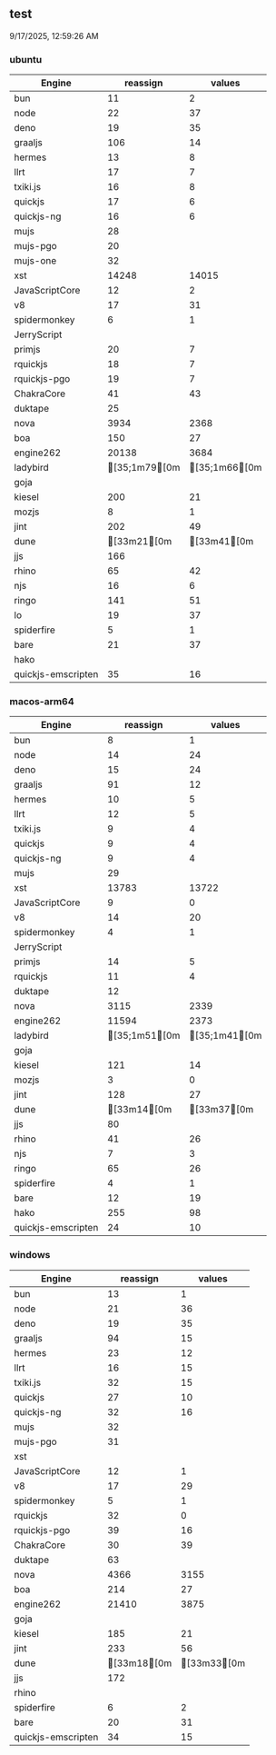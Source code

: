 
## test
9/17/2025, 12:59:26 AM

### ubuntu
| Engine | reassign | values |
| --- | --- | --- |
| bun | 11 | 2 |
| node | 22 | 37 |
| deno | 19 | 35 |
| graaljs | 106 | 14 |
| hermes | 13 | 8 |
| llrt | 17 | 7 |
| txiki.js | 16 | 8 |
| quickjs | 17 | 6 |
| quickjs-ng | 16 | 6 |
| mujs | 28 |  |
| mujs-pgo | 20 |  |
| mujs-one | 32 |  |
| xst | 14248 | 14015 |
| JavaScriptCore | 12 | 2 |
| v8 | 17 | 31 |
| spidermonkey | 6 | 1 |
| JerryScript |  |  |
| primjs | 20 | 7 |
| rquickjs | 18 | 7 |
| rquickjs-pgo | 19 | 7 |
| ChakraCore | 41 | 43 |
| duktape | 25 |  |
| nova | 3934 | 2368 |
| boa | 150 | 27 |
| engine262 | 20138 | 3684 |
| ladybird | [35;1m79[0m | [35;1m66[0m |
| goja |  |  |
| kiesel | 200 | 21 |
| mozjs | 8 | 1 |
| jint | 202 | 49 |
| dune | [33m21[0m | [33m41[0m |
| jjs | 166 |  |
| rhino | 65 | 42 |
| njs | 16 | 6 |
| ringo | 141 | 51 |
| lo | 19 | 37 |
| spiderfire | 5 | 1 |
| bare | 21 | 37 |
| hako |  |  |
| quickjs-emscripten | 35 | 16 |
### macos-arm64
| Engine | reassign | values |
| --- | --- | --- |
| bun | 8 | 1 |
| node | 14 | 24 |
| deno | 15 | 24 |
| graaljs | 91 | 12 |
| hermes | 10 | 5 |
| llrt | 12 | 5 |
| txiki.js | 9 | 4 |
| quickjs | 9 | 4 |
| quickjs-ng | 9 | 4 |
| mujs | 29 |  |
| xst | 13783 | 13722 |
| JavaScriptCore | 9 | 0 |
| v8 | 14 | 20 |
| spidermonkey | 4 | 1 |
| JerryScript |  |  |
| primjs | 14 | 5 |
| rquickjs | 11 | 4 |
| duktape | 12 |  |
| nova | 3115 | 2339 |
| engine262 | 11594 | 2373 |
| ladybird | [35;1m51[0m | [35;1m41[0m |
| goja |  |  |
| kiesel | 121 | 14 |
| mozjs | 3 | 0 |
| jint | 128 | 27 |
| dune | [33m14[0m | [33m37[0m |
| jjs | 80 |  |
| rhino | 41 | 26 |
| njs | 7 | 3 |
| ringo | 65 | 26 |
| spiderfire | 4 | 1 |
| bare | 12 | 19 |
| hako | 255 | 98 |
| quickjs-emscripten | 24 | 10 |
### windows
| Engine | reassign | values |
| --- | --- | --- |
| bun | 13 | 1 |
| node | 21 | 36 |
| deno | 19 | 35 |
| graaljs | 94 | 15 |
| hermes | 23 | 12 |
| llrt | 16 | 15 |
| txiki.js | 32 | 15 |
| quickjs | 27 | 10 |
| quickjs-ng | 32 | 16 |
| mujs | 32 |  |
| mujs-pgo | 31 |  |
| xst |  |  |
| JavaScriptCore | 12 | 1 |
| v8 | 17 | 29 |
| spidermonkey | 5 | 1 |
| rquickjs | 32 | 0 |
| rquickjs-pgo | 39 | 16 |
| ChakraCore | 30 | 39 |
| duktape | 63 |  |
| nova | 4366 | 3155 |
| boa | 214 | 27 |
| engine262 | 21410 | 3875 |
| goja |  |  |
| kiesel | 185 | 21 |
| jint | 233 | 56 |
| dune | [33m18[0m | [33m33[0m |
| jjs | 172 |  |
| rhino |  |  |
| spiderfire | 6 | 2 |
| bare | 20 | 31 |
| quickjs-emscripten | 34 | 15 |
